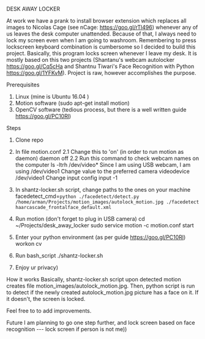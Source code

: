 DESK AWAY LOCKER

At work we have a prank to install browser extension which replaces all images to Nicolas Cage (see nCage: https://goo.gl/rTl496) whenever any of us leaves the desk computer unattended. Because of that, I always need to lock my screen even when I am going to washroom. Remembering to press lockscreen keyboard combination is cumbersome so I decided to build this project. Basically, this program locks screen whenever I leave my desk. It is mostly based on this two projects (Shantanu's webcam autolocker https://goo.gl/Cq5cHa and Shantnu Tiwari's Face Recognition with Python https://goo.gl/1YFKvM). 
Project is raw, however accomplishes the purpose.


Prerequisites
1. Linux (mine is Ubuntu 16.04 )
2. Motion software (sudo apt-get install motion)
3. OpenCV software (tedious process, but there is a well written guide https://goo.gl/PC10Rl)


Steps
1. Clone repo
2. In file motion.conf 
	2.1 Change this to 'on' (in order to run motion as daemon)
		daemon off
	2.2 Run this command to check webcam names on the computer
			ls -ltrh /dev/video*
   		Since I am using USB webcam, I am using  /dev/video1
   		Change value to the preferred camera
   			videodevice /dev/video1
   		Change input config
   			input -1		

3. In shantz-locker.sh script, change paths to the ones on your machine
	facedetect_cmd=`python ./facedetect/detect.py /home/arman/Projects/motion_images/autolock_motion.jpg ./facedetect haarcascade_frontalface_default.xml`

4. Run motion (don't forget to plug in USB camera)
	cd ~/Projects/desk_away_locker
	sudo service motion -c motion.conf start

5. Enter your python environment (as per guide https://goo.gl/PC10Rl)
	workon cv

6. Run bash_script 
	./shantz-locker.sh

7. Enjoy ur privacy)


How it works
Basically, shantz-locker.sh script upon detected motion creates file motion_images/autolock_motion.jpg.
Then, python script is run to detect if the newly created autolock_motion.jpg picture has a face on it. If it doesn't, the screen is locked.

Feel free to to add improvements.


Future
I am planning to go one step further, and lock screen based on face recognition --- lock screen if person is not me))